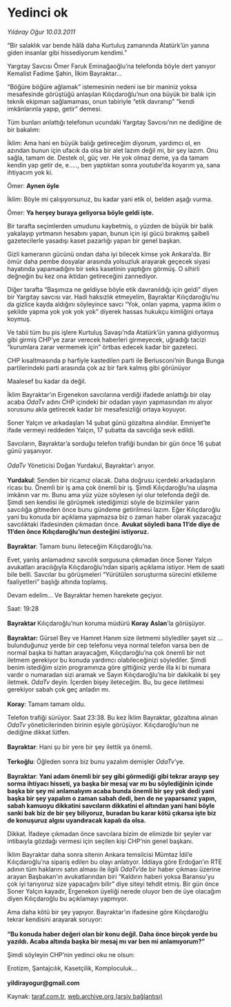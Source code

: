 # Yedinci ok

*Yıldıray Oğur 10.03.2011*

<div class="yazi"><p>“Bir salaklık var bende hâlâ daha Kurtuluş zamanında Atatürk’ün yanına giden insanlar gibi hissediyorum kendimi.”</p>
<p>Yargıtay Savcısı Ömer Faruk Eminağaoğlu’na telefonda böyle dert yanıyor Kemalist Fadime Şahin, İlkim Bayraktar...</p>
<p>“Böğüre böğüre ağlamak” istemesinin nedeni ise bir maniniz yoksa mesafesinde görüştüğü anlaşılan Kılıçdaroğlu’nun ona büyük bir balık için teknik ekipman sağlamaması, onun tabiriyle “etik davranıp” “kendi imkânlarınla yapıp, getir” demesi.</p>
<p>Tüm bunları anlattığı telefonun ucundaki Yargıtay Savcısı’nın ne dediğine de bir bakalım:</p>
<p>İklim: Ama hani en büyük balığı getireceğim diyorum, yardımcı ol, en azından bunun için ufacık da olsa bir alet lazım değil mi, bir şey lazım. Onu sağla, tamam de. Destek ol, güç ver. He yok olmaz deme, ya da tamam kendin yap getir de, e....., ben yaptıktan sonra <i>youtube</i>’da koyarım ya, sana ihtiyacım yok ki. </p>
<p>Ömer: <b>Aynen öyle</b></p>
<p>İklim: Böyle mi çalışıyorsunuz, bu kadar yani etik ol, belden aşağı vurma.</p>
<p>Ömer: <b>Ya herşey buraya geliyorsa böyle geldi işte.</b></p>
<p>Bir tarafta seçimlerden umudunu kaybetmiş, o yüzden de büyük bir balık yakalayıp yırtmanın hesabını yapan, bunun için işi gücü bırakmış şaibeli gazetecilerle yasadışı kaset pazarlığı yapan bir genel başkan.</p>
<p>Gizli kameranın gücünü ondan daha iyi bilecek kimse yok Ankara’da. Bir ömür daha pembe dosyalar arasında yolsuzluk arayarak geçecek siyasi hayatında yapamadığını bir seks kasetinin yaptığını görmüş. O sihirli değneğin bu kez ona iktidarı getireceğini zannediyor.</p>
<p>Diğer tarafta “Başımıza ne geldiyse böyle etik davranıldığı için geldi” diyen bir Yargıtay savcısı var. Hadi haksızlık etmeyelim, Bayraktar Kılıçdaroğlu’nu da gizlice kayda aldığını söyleyince savcı “Yok, onları yapma, yapma iklim o şekilde yapma yok yok yok yok” diyerek hassas hukukçu kimliğini ortaya koymuş.</p>
<p>Ve tabii tüm bu pis işlere Kurtuluş Savaşı’nda Atatürk’ün yanına gidiyormuş gibi girmiş CHP’ye zarar verecek haberleri girmeyecek, uğradığı tacizi “kurumlara zarar vermemek için” örtbas edecek kadar bir gazeteci.</p>
<p>CHP kısaltmasında p harfiyle kastedilen parti ile Berlusconi’nin Bunga Bunga partilerindeki parti arasında çok az bir fark kalmış gibi görünüyor</p>
<p>Maalesef bu kadar da değil.</p>
<p>İklim Bayraktar’ın Ergenekon savcılarına verdiği ifadede anlattığı bir olay acaba <i>OdaTv</i> adını CHP içindeki bir odadan yayın yapmasından mı alıyor sorusunu akla getirecek kadar bir mesafesizliği ortaya koyuyor.</p>
<p>Soner Yalçın ve arkadaşları 14 şubat günü gözaltına alındılar. Emniyet’te ifade vermeyi reddeden Yalçın, 17 şubatta da savcılığa sevk edildi.</p>
<p>Savcıların, Bayraktar’a sorduğu telefon trafiği bundan bir gün önce 16 şubat günü yaşanıyor.<br/><br/><i>OdaTv</i> Yöneticisi Doğan Yurdakul, Bayraktar’ı arıyor.<br/><br/><b>Yurdakul</b>: Senden bir ricamız olacak. Daha doğrusu içerdeki arkadaşların ricası bu. Önemli bir iş ama çok önemli bir iş. Şimdi Kılıçdaroğlu’na ulaşma imkânın var mı. Bunu ama yüz yüze söylesen iyi olur telefonda değil de. Şimdi sen kendisi ile görüşmek istediğimizi söyle de bizimkiler yarın savcılığa gitmeden önce bunu gündeme getirilmesi lazım. Eğer Kılıçdaroğlu yani bu konuda bir açıklama yapmazsa biz o zaman haber olarak yazacağız savcılıktaki ifadesinden çıkmadan önce. <b>Avukat söyledi bana 11’de diye de 11’den önce Kılıçdaroğlu’nun desteğini istiyoruz.<br/><br/></b><b>Bayraktar</b>: Tamam bunu ileteceğim Kılıçdaroğlu’na.</p>
<p>Evet, yanlış anlamadınız savcılık sorgusuna çıkmadan önce Soner Yalçın avukatları aracılığıyla Kılıçdaroğlu’ndan sipariş açıklama istiyor. Hem de saati bile belli. Savcılar bu görüşmeleri “Yürütülen soruşturma sürecini etkileme faaliyetleri” başlığı altında toplamış. </p>
<p>Devam edelim... Ve Bayraktar hemen harekete geçiyor. </p>
<p>Saat: 19:28<br/><br/><b>Bayraktar </b>Kılıçdaroğlu’nun koruma müdürü <strong>Koray</strong> <b>Aslan</b>’la görüşüyor.<br/><br/><b>Bayraktar:</b> Gürsel Bey ve Hamret Hanım size iletmemi söylediler şayet siz ... bulunduğunuz yerde bir cep telefonu veya normal telefon varsa ben de normal başka bi hattan arayacağım, Kılıçdaroğlu’na çok önemli bir not iletmem gerekiyor bu konuda yardımcı olabileceğinizi söylediler. Şimdi benim istediğim sizin programınıza göre gittiğiniz yerde illa ki bi numara vardır o numaradan sizi aramak ve Sayın Kılıçdaroğlu’na bir dakikalık bi şey iletmek. <i>OdaTv</i> deyin. İçerden bişey ileteceğim. Bu, bu gece iletilmesi gerekiyor sabah çok geç anladın mı.<br/><br/><b>Koray</b>: Tamam tamam oldu.</p>
<p>Telefon trafiği sürüyor. Saat 23:38. Bu kez İklim Bayraktar, gözaltına alınan <i>OdaTv</i> yöneticilerinden birinin eşiyle görüşüyor. Kılıçdaroğlu’nun ne dediğine dikkat lütfen.<br/><br/><b>Bayraktar</b>: Hani şu bir yere bir şey ilettik ya önemli. <br/><br/><b>Terkoğlu</b>: Öğleden sonra biz bunu yazalım demişler <i>OdaTv</i>’ye.<br/><br/><b>Bayraktar</b>: <b>Yani adam önemli bir şey gibi görmediği gibi tekrar arayıp şey sorma ihtiyacı hisseti, ya başka bir mesaj var mı bu söylediğinin içinde başka bir şey mi anlamalıyım acaba bunda önemli bir şey yok dedi yani başka bir şey yapalım o zaman sabah dedi, ben de ne yaparsanız yapın, sabah kamuoyu dikkatini savcıların dikkatini el altından yani hani böyle sanki bak biz de bir şey biliyoruz, buradan bu karar kötü çıkarsa işte biz de konuşuruz algısı uyandıracak kapalı da olsa.</b></p>
<p>Dikkat. İfadeye çıkmadan önce savcılara bizim de elimizde bir şeyler var intibaıyla gözdağı vermesi için seçilen kişi CHP’nin genel başkanı.</p>
<p>İklim Bayraktar daha sonra sitenin Ankara temsilcisi Mümtaz İdil’e Kılıçdaroğlu’na sipariş edilen bu olayı anlatıyor. İddiaya göre Erdoğan’ın RTE adının tüm haklarını satın alması ile ilgili <i>OdaTv</i>’de bir haber çıkması üzerine arayan Başbakan’ın avukatlarından biri “Kaldırın haberi yoksa Baransu’yu çok iyi tanıyoruz size yapacağını bilir” diye siteyi tehdit etmiş. Bir gün önce Soner Yalçın kayadır, Ergenekon üyeliği nerede oluyor ben de üye olacağım diyen Kılıçdaroğlu bu açıklamayı yapmıyor.</p>
<p>Ama daha kötü bir şey yapıyor. Bayraktar’ın ifadesine göre Kılıçdaroğlu tekrar kendisini arayarak soruyor: <br/><br/><b>“Bu konuda haber değeri olan bir konu değil. Daha önce birçok yerde bu yazıldı. Acaba altında başka bir mesaj mı var ben mi anlamıyorum?”</b></p>
<p>Şimdi söyleyin CHP’nin yedinci oku ne olsun:</p>
<p>Erotizm, Şantajcılık, Kasetçilik, Komploculuk...<br/><br/><b>yildirayogur@gmail.com</b></p>
</div>

Kaynak: [taraf.com.tr](http://www.taraf.com.tr/yildiray-ogur/makale-yedinci-ok.htm), [web.archive.org (arşiv bağlantısı)](http://web.archive.org/web/20130709191629/http://www.taraf.com.tr/yildiray-ogur/makale-yedinci-ok.htm)
